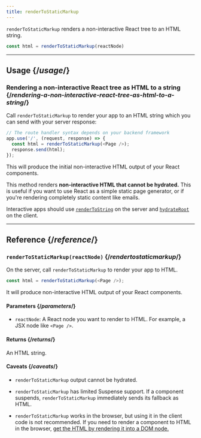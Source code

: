 ```yaml
---
title: renderToStaticMarkup
---
```


<Intro>

`renderToStaticMarkup` renders a non-interactive React tree to an HTML string.

```js
const html = renderToStaticMarkup(reactNode)
```

</Intro>

<InlineToc />

---

## Usage {/*usage*/}

### Rendering a non-interactive React tree as HTML to a string {/*rendering-a-non-interactive-react-tree-as-html-to-a-string*/}

Call `renderToStaticMarkup` to render your app to an HTML string which you can send with your server response:

```js {3-4}
// The route handler syntax depends on your backend framework
app.use('/', (request, response) => {
  const html = renderToStaticMarkup(<Page />);
  response.send(html);
});
```

This will produce the initial non-interactive HTML output of your React components.

<Pitfall>

This method renders **non-interactive HTML that cannot be hydrated.**  This is useful if you want to use React as a simple static page generator, or if you're rendering completely static content like emails.

Interactive apps should use [`renderToString`](/apis/react-dom/server/renderToString) on the server and [`hydrateRoot`](/apis/react-dom/client/hydrateRoot) on the client.

</Pitfall>

---

## Reference {/*reference*/}

### `renderToStaticMarkup(reactNode)` {/*rendertostaticmarkup*/}

On the server, call `renderToStaticMarkup` to render your app to HTML.

```js {3-4}
const html = renderToStaticMarkup(<Page />);
```

It will produce non-interactive HTML output of your React components.

#### Parameters {/*parameters*/}

* `reactNode`: A React node you want to render to HTML. For example, a JSX node like `<Page />`.

#### Returns {/*returns*/}

An HTML string.

#### Caveats {/*caveats*/}

* `renderToStaticMarkup` output cannot be hydrated.

* `renderToStaticMarkup` has limited Suspense support. If a component suspends, `renderToStaticMarkup` immediately sends its fallback as HTML.

* `renderToStaticMarkup` works in the browser, but using it in the client code is not recommended. If you need to render a component to HTML in the browser, [get the HTML by rendering it into a DOM node.](/apis/react-dom/server/renderToString#removing-rendertostring-from-the-client-code)

